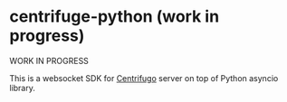 # centrifuge-python (work in progress)

WORK IN PROGRESS

This is a websocket SDK for [Centrifugo](https://github.com/centrifugal/centrifugo) server on top of Python asyncio library.
